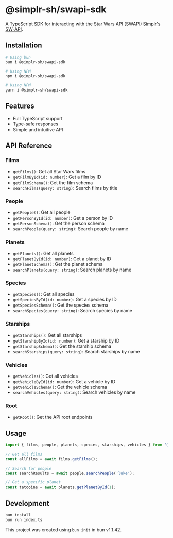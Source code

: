 # @simplr-sh/swapi-sdk

A TypeScript SDK for interacting with the Star Wars API (SWAPI) [Simplr's SW-API](https://github.com/simplr-sh/sw-api).

## Installation

```bash
# Using bun
bun i @simplr-sh/swapi-sdk
```
```bash
# Using NPM
npm i @simplr-sh/swapi-sdk
```
```bash
# Using NPM
yarn i @simplr-sh/swapi-sdk
```


## Features

- Full TypeScript support
- Type-safe responses
- Simple and intuitive API

## API Reference

### Films
- `getFilms()`: Get all Star Wars films
- `getFilmById(id: number)`: Get a film by ID
- `getFilmSchema()`: Get the film schema
- `searchFilms(query: string)`: Search films by title

### People
- `getPeople()`: Get all people
- `getPersonById(id: number)`: Get a person by ID
- `getPersonSchema()`: Get the person schema
- `searchPeople(query: string)`: Search people by name

### Planets
- `getPlanets()`: Get all planets
- `getPlanetById(id: number)`: Get a planet by ID
- `getPlanetSchema()`: Get the planet schema
- `searchPlanets(query: string)`: Search planets by name

### Species
- `getSpecies()`: Get all species
- `getSpeciesById(id: number)`: Get a species by ID
- `getSpeciesSchema()`: Get the species schema
- `searchSpecies(query: string)`: Search species by name

### Starships
- `getStarships()`: Get all starships
- `getStarshipById(id: number)`: Get a starship by ID
- `getStarshipSchema()`: Get the starship schema
- `searchStarships(query: string)`: Search starships by name

### Vehicles
- `getVehicles()`: Get all vehicles
- `getVehicleById(id: number)`: Get a vehicle by ID
- `getVehicleSchema()`: Get the vehicle schema
- `searchVehicles(query: string)`: Search vehicles by name

### Root
- `getRoot()`: Get the API root endpoints

## Usage

```typescript
import { films, people, planets, species, starships, vehicles } from '@simplr-sh/swapi-sdk';

// Get all films
const allFilms = await films.getFilms();

// Search for people
const searchResults = await people.searchPeople('luke');

// Get a specific planet
const tatooine = await planets.getPlanetById(1);
```

## Development

```bash
bun install
bun run index.ts
```

This project was created using `bun init` in bun v1.1.42.
